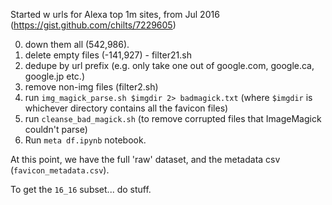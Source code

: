 Started w urls for Alexa top 1m sites, from Jul 2016 (https://gist.github.com/chilts/7229605) 

0. down them all (542,986).
1. delete empty files (-141,927) - filter21.sh
2. dedupe by url prefix (e.g. only take one out of google.com, google.ca, google.jp etc.)
2. remove non-img files (filter2.sh)
3. run `img_magick_parse.sh $imgdir 2> badmagick.txt` (where `$imgdir` is whichever directory contains all the favicon files)
4. run `cleanse_bad_magick.sh` (to remove corrupted files that ImageMagick couldn't parse)
5. Run `meta df.ipynb` notebook.

At this point, we have the full 'raw' dataset, and the metadata csv (`favicon_metadata.csv`).

To get the `16_16` subset... do stuff.

